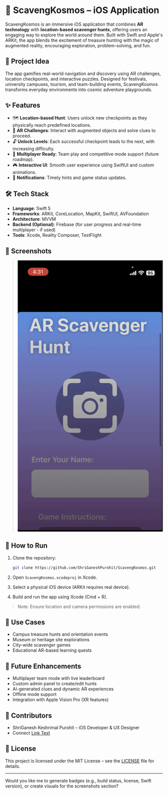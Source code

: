 # 🚀 ScavengKosmos – iOS Application

ScavengKosmos is an immersive iOS application that combines **AR technology** with **location-based scavenger hunts**, offering users an engaging way to explore the world around them. Built with Swift and Apple's ARKit, the app blends the excitement of treasure hunting with the magic of augmented reality, encouraging exploration, problem-solving, and fun.

## 🧠 Project Idea

The app gamifies real-world navigation and discovery using AR challenges, location checkpoints, and interactive puzzles. Designed for festivals, university campuses, tourism, and team-building events, ScavengKosmos transforms everyday environments into cosmic adventure playgrounds.

## ✨ Features

* 🗺️ **Location-based Hunt**: Users unlock new checkpoints as they physically reach predefined locations.
* 🧩 **AR Challenges**: Interact with augmented objects and solve clues to proceed.
* 🔓 **Unlock Levels**: Each successful checkpoint leads to the next, with increasing difficulty.
* 👥 **Multiplayer Ready**: Team play and competitive mode support (future roadmap).
* 🎮 **Interactive UI**: Smooth user experience using SwiftUI and custom animations.
* 🔔 **Notifications**: Timely hints and game status updates.

## 🛠️ Tech Stack

* **Language**: Swift 5
* **Frameworks**: ARKit, CoreLocation, MapKit, SwiftUI, AVFoundation
* **Architecture**: MVVM
* **Backend (Optional)**: Firebase (for user progress and real-time multiplayer - if used)
* **Tools**: Xcode, Reality Composer, TestFlight

## 📱 Screenshots

> ![Screenshot_1](Screenshots/Screenshoots.gif)


## 🧪 How to Run

1. Clone the repository:

   ```bash
   git clone https://github.com/ShriGaneshPurohit/ScavengKosmos.git 
   ```
2. Open `ScavengKosmos.xcodeproj` in Xcode.
3. Select a physical iOS device (ARKit requires real device).
4. Build and run the app using Xcode (Cmd + R).

> Note: Ensure location and camera permissions are enabled.

## 🧩 Use Cases

* Campus treasure hunts and orientation events
* Museum or heritage site explorations
* City-wide scavenger games
* Educational AR-based learning quests

## 🚧 Future Enhancements

* Multiplayer team mode with live leaderboard
* Custom admin panel to create/edit hunts
* AI-generated clues and dynamic AR experiences
* Offline mode support
* Integration with Apple Vision Pro (XR features)

## 👥 Contributors

* ShriGanesh Keshrimal Purohit – iOS Developer & UX Designer
* Connect [Link Text](https://www.linkedin.com/in/shriganeshpurohit/)

## 📄 License

This project is licensed under the MIT License – see the [LICENSE](LICENSE) file for details.

---

Would you like me to generate badges (e.g., build status, license, Swift version), or create visuals for the screenshots section?

